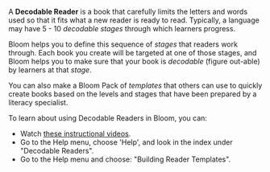 A **Decodable Reader** is a book that carefully limits the letters and words used so that it fits what a new reader is ready to read. Typically, a language may have 5 - 10 *decodable stages* through which learners progress.

Bloom helps you to define this sequence of *stages* that readers work through. Each book you create will be targeted at one of those stages, and Bloom helps you to make sure that your book is *decodable* (figure out-able) by learners at that *stage*.

You can also make a Bloom Pack of *templates* that others can use to quickly create books based on the levels and stages that have been prepared by a literacy specialist.

To learn about using Decodable Readers in Bloom, you can:

- Watch [these instructional videos](http://tiny.cc/8vbwux).
- Go to the Help menu, choose 'Help', and look in the index under "Decodable Readers".
- Go to the Help menu and choose: "Building Reader Templates".
